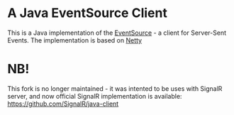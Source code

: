 A Java EventSource Client
=========================

This is a Java implementation of the [EventSource](http://dev.w3.org/html5/eventsource/) - a client for Server-Sent Events.
The implementation is based on [Netty](http://www.jboss.org/netty)

# NB!
This fork is no longer maintained - it was intented to be uses with SignalR server, and now official SignalR implementation is available: https://github.com/SignalR/java-client
